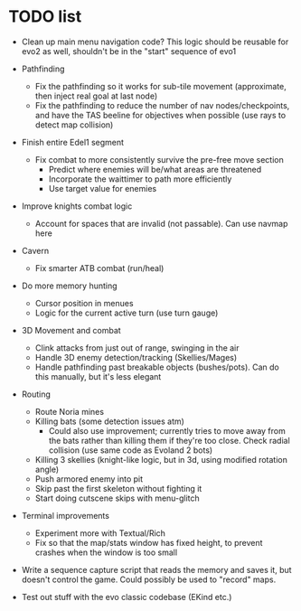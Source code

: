 # TODO list

* Clean up main menu navigation code? This logic should be reusable for evo2 as well, shouldn't be in the "start" sequence of evo1
* Pathfinding
  * Fix the pathfinding so it works for sub-tile movement (approximate, then inject real goal at last node)
  * Fix the pathfinding to reduce the number of nav nodes/checkpoints, and have the TAS beeline for objectives when possible (use rays to detect map collision)
* Finish entire Edel1 segment
  * Fix combat to more consistently survive the pre-free move section
    * Predict where enemies will be/what areas are threatened
    * Incorporate the waittimer to path more efficiently
    * Use target value for enemies
* Improve knights combat logic
  * Account for spaces that are invalid (not passable). Can use navmap here
* Cavern
  * Fix smarter ATB combat (run/heal)
* Do more memory hunting
  * Cursor position in menues
  * Logic for the current active turn (use turn gauge)
* 3D Movement and combat
  * Clink attacks from just out of range, swinging in the air
  * Handle 3D enemy detection/tracking (Skellies/Mages)
  * Handle pathfinding past breakable objects (bushes/pots). Can do this manually, but it's less elegant
* Routing
  * Route Noria mines
  * Killing bats (some detection issues atm)
    * Could also use improvement; currently tries to move away from the bats rather than killing them if they're too close. Check radial collision (use same code as Evoland 2 bots)
  * Killing 3 skellies (knight-like logic, but in 3d, using modified rotation angle)
  * Push armored enemy into pit
  * Skip past the first skeleton without fighting it
  * Start doing cutscene skips with menu-glitch

* Terminal improvements
  * Experiment more with Textual/Rich
  * Fix so that the map/stats window has fixed height, to prevent crashes when the window is too small

* Write a sequence capture script that reads the memory and saves it, but doesn't control the game. Could possibly be used to "record" maps.

* Test out stuff with the evo classic codebase (EKind etc.)
